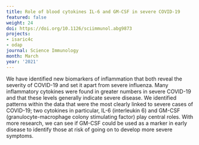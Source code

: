 ```yaml
---
title: Role of blood cytokines IL-6 and GM-CSF in severe COVID-19
featured: false
weight: 24
doi: https://doi.org/10.1126/sciimmunol.abg9873
projects:
- isaric4c
- odap
journal: Science Immunology
month: March
year: '2021'
---
```




We have identified new biomarkers of inflammation that both reveal the
severity of COVID-19 and set it apart from severe influenza. Many
inflammatory cytokines were found in greater numbers in severe COVID-19
and that these levels generally indicate severe disease. We identified
patterns within the data that were the most clearly linked to severe
cases of COVID-19; two cytokines in particular, IL-6 (interleukin 6) and
GM-CSF (granulocyte-macrophage colony stimulating factor) play central
roles. With more research, we can see if GM-CSF could be used as a
marker in early disease to identify those at risk of going on to develop
more severe symptoms.
